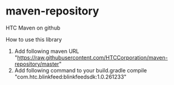 # maven-repository
HTC Maven on github

How to use this library
1. Add following maven URL
   "https://raw.githubusercontent.com/HTCCorporation/maven-repository/master"
2. Add following command to your build.gradle
   compile "com.htc.blinkfeed:blinkfeedsdk:1.0.261233"
